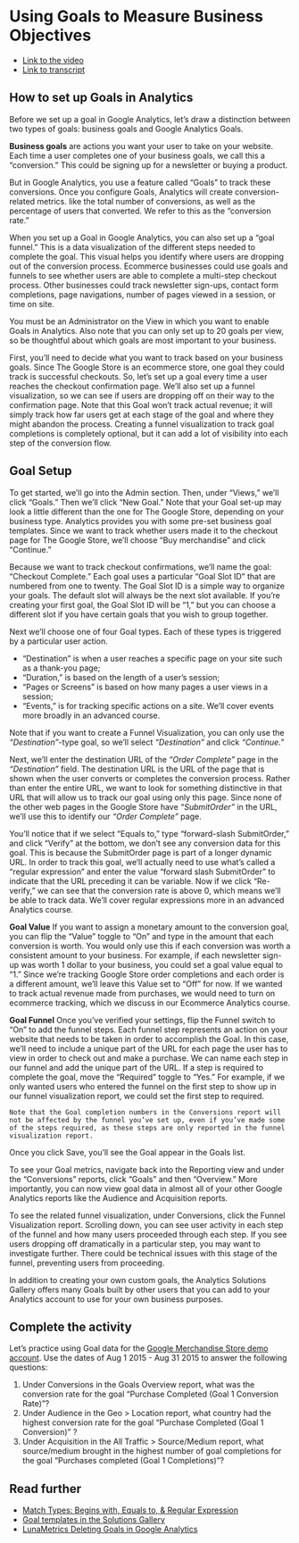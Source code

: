 # Using Goals to Measure Business Objectives
- [Link to the video](https://analytics.google.com/analytics/academy/course/6/unit/4/lesson/3)
- [Link to transcript](https://support.google.com/analytics/answer/6383000)

## How to set up Goals in Analytics
Before we set up a goal in Google Analytics, let’s draw a distinction between two types of goals: business goals and Google Analytics Goals.

**Business goals** are actions you want your user to take on your website. Each time a user completes one of your business goals, we call this a “conversion.” This could be signing up for a newsletter or buying a product.

But in Google Analytics, you use a feature called “Goals” to track these conversions. Once you configure Goals, Analytics will create conversion-related metrics. like the total number of conversions, as well as the percentage of users that converted. We refer to this as the “conversion rate.”

When you set up a Goal in Google Analytics, you can also set up a “goal funnel.” This is a data visualization of the different steps needed to complete the goal. This visual helps you identify where users are dropping out of the conversion process. Ecommerce businesses could use goals and funnels to see whether users are able to complete a multi-step checkout process. Other businesses could track newsletter sign-ups, contact form completions, page navigations, number of pages viewed in a session, or time on site.

You must be an Administrator on the View in which you want to enable Goals in Analytics. Also note that you can only set up to 20 goals per view, so be thoughtful about which goals are most important to your business.

First, you’ll need to decide what you want to track based on your business goals. Since The Google Store is an ecommerce store, one goal they could track is successful checkouts. So, let’s set up a goal every time a user reaches the checkout confirmation page. We’ll also set up a funnel visualization, so we can see if users are dropping off on their way to the confirmation page. Note that this Goal won’t track actual revenue; it will simply track how far users get at each stage of the goal and where they might abandon the process. Creating a funnel visualization to track goal completions is completely optional, but it can add a lot of visibility into each step of the conversion flow.

## Goal Setup
To get started, we’ll go into the Admin section. Then, under “Views,” we’ll click “Goals.” Then we’ll click “New Goal.” Note that your Goal set-up may look a little different than the one for The Google Store, depending on your business type. Analytics provides you with some pre-set business goal templates. Since we want to track whether users made it to the checkout page for The Google Store, we’ll choose “Buy merchandise” and click “Continue.”

Because we want to track checkout confirmations, we’ll name the goal: “Checkout Complete.” Each goal uses a particular “Goal Slot ID” that are numbered from one to twenty. The Goal Slot ID is a simple way to organize your goals. The default slot will always be the next slot available. If you’re creating your first goal, the Goal Slot ID will be “1,” but you can choose a different slot if you have certain goals that you wish to group together.



Next we’ll choose one of four Goal types. Each of these types is triggered by a particular user action.

- “Destination” is when a user reaches a specific page on your site such as a thank-you page;
- “Duration,” is based on the length of a user’s session;
- “Pages or Screens” is based on how many pages a user views in a session;
- “Events,” is for tracking specific actions on a site. We’ll cover events more broadly in an advanced course.

Note that if you want to create a Funnel Visualization, you can only use the *“Destination”*-type goal, so we’ll select *“Destination”* and click *“Continue.”*

Next, we’ll enter the destination URL of the *“Order Complete”* page in the *“Destination”* field. The destination URL is the URL of the page that is shown when the user converts or completes the conversion process. Rather than enter the entire URL, we want to look for something distinctive in that URL that will allow us to track our goal using only this page. Since none of the other web pages in the Google Store have *“SubmitOrder”* in the URL, we’ll use this to identify our *“Order Complete”* page.

You’ll notice that if we select “Equals to,” type “forward-slash SubmitOrder,” and click “Verify” at the bottom, we don’t see any conversion data for this goal. This is because the SubmitOrder page is part of a longer dynamic URL. In order to track this goal, we’ll actually need to use what’s called a “regular expression” and enter the value “forward slash SubmitOrder” to indicate that the URL preceding it can be variable. Now if we click “Re-verify,” we can see that the conversion rate is above 0, which means we’ll be able to track data. We’ll cover regular expressions more in an advanced Analytics course.

**Goal Value**
If you want to assign a monetary amount to the conversion goal, you can flip the “Value” toggle to “On” and type in the amount that each conversion is worth. You would only use this if each conversion was worth a consistent amount to your business. For example, if each newsletter sign-up was worth 1 dollar to your business, you could set a goal value equal to “1.” Since we’re tracking Google Store order completions and each order is a different amount, we’ll leave this Value set to “Off” for now. If we wanted to track actual revenue made from purchases, we would need to turn on ecommerce tracking, which we discuss in our Ecommerce Analytics course.

**Goal Funnel**
Once you’ve verified your settings, flip the Funnel switch to “On” to add the funnel steps. Each funnel step represents an action on your website that needs to be taken in order to accomplish the Goal. In this case, we’ll need to include a unique part of the URL for each page the user has to view in order to check out and make a purchase. We can name each step in our funnel and add the unique part of the URL. If a step is required to complete the goal, move the “Required” toggle to “Yes.” For example, if we only wanted users who entered the funnel on the first step to show up in our funnel visualization report, we could set the first step to required.
```
Note that the Goal completion numbers in the Conversions report will not be affected by the funnel you’ve set up, even if you’ve made some of the steps required, as these steps are only reported in the funnel visualization report.
```
Once you click Save, you’ll see the Goal appear in the Goals list.

To see your Goal metrics, navigate back into the Reporting view and under the “Conversions” reports, click “Goals” and then “Overview.” More importantly, you can now view goal data in almost all of your other Google Analytics reports like the Audience and Acquisition reports.

To see the related funnel visualization, under Conversions, click the Funnel Visualization report. Scrolling down, you can see user activity in each step of the funnel and how many users proceeded through each step. If you see users dropping off dramatically in a particular step, you may want to investigate further. There could be technical issues with this stage of the funnel, preventing users from proceeding.

In addition to creating your own custom goals, the Analytics Solutions Gallery offers many Goals built by other users that you can add to your Analytics account to use for your own business purposes.

## Complete the activity
Let’s practice using Goal data for the [Google Merchandise Store demo account](https://analytics.google.com/analytics/academy/course/6/unit/4/lesson/3). Use the dates of Aug 1 2015 - Aug 31 2015 to answer the following questions:
1. Under Conversions in the Goals Overview report, what was the conversion rate for the goal “Purchase Completed (Goal 1 Conversion Rate)”?
2. Under Audience in the Geo > Location report, what country had the highest conversion rate for the goal “Purchase Completed (Goal 1 Conversion)” ?
3. Under Acquisition in the All Traffic > Source/Medium report, what source/medium brought in the highest number of goal completions for the goal “Purchases completed (Goal 1 Completions)”?

## Read further
- [Match Types: Begins with, Equals to, & Regular Expression](https://support.google.com/analytics/answer/1116091#matchTypes)
- [Goal templates in the Solutions Gallery](https://analytics.google.com/analytics/gallery/?hl=en_US#posts/search/%3F_.type%3DGOAL%26_.start%3D0%26_.term%3Dgoals/)
- [LunaMetrics Deleting Goals in Google Analytics](http://www.lunametrics.com/blog/2013/02/05/deleting-goals-google-analytics/)